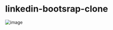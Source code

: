 ﻿# linkedin-bootsrap-clone
![image](https://user-images.githubusercontent.com/49645638/193458838-ab2194f7-5da2-4689-a0eb-4cf422190c60.png)

